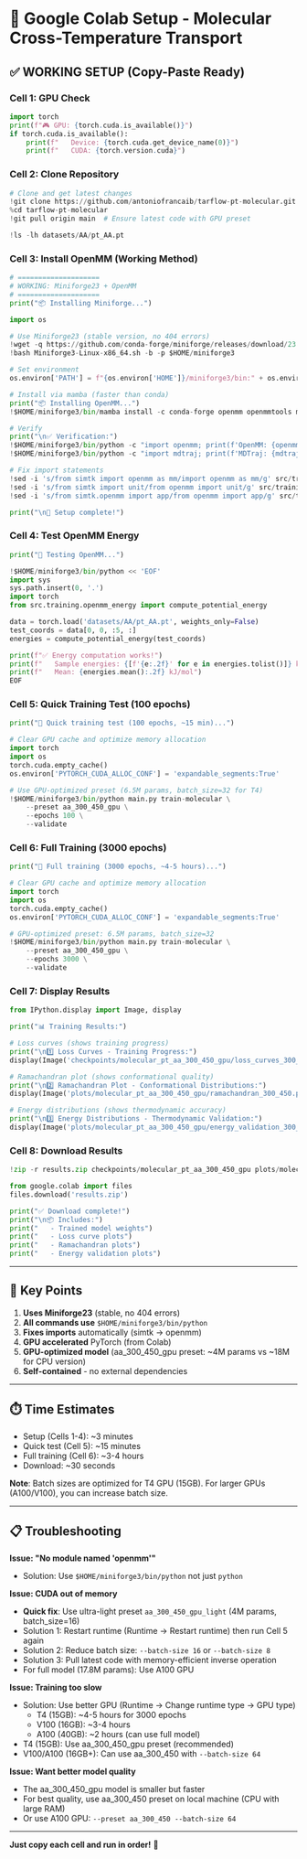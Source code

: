 # 🚀 Google Colab Setup - Molecular Cross-Temperature Transport

## ✅ WORKING SETUP (Copy-Paste Ready)

### Cell 1: GPU Check
```python
import torch
print(f"🎮 GPU: {torch.cuda.is_available()}")
if torch.cuda.is_available():
    print(f"   Device: {torch.cuda.get_device_name(0)}")
    print(f"   CUDA: {torch.version.cuda}")
```

### Cell 2: Clone Repository
```python
# Clone and get latest changes
!git clone https://github.com/antoniofrancaib/tarflow-pt-molecular.git
%cd tarflow-pt-molecular
!git pull origin main  # Ensure latest code with GPU preset

!ls -lh datasets/AA/pt_AA.pt
```

### Cell 3: Install OpenMM (Working Method)
```python
# ====================
# WORKING: Miniforge23 + OpenMM
# ====================
print("📦 Installing Miniforge...")

import os

# Use Miniforge23 (stable version, no 404 errors)
!wget -q https://github.com/conda-forge/miniforge/releases/download/23.11.0-0/Miniforge3-Linux-x86_64.sh
!bash Miniforge3-Linux-x86_64.sh -b -p $HOME/miniforge3

# Set environment
os.environ['PATH'] = f"{os.environ['HOME']}/miniforge3/bin:" + os.environ['PATH']

# Install via mamba (faster than conda)
print("📦 Installing OpenMM...")
!$HOME/miniforge3/bin/mamba install -c conda-forge openmm openmmtools mdtraj -y

# Verify
print("\n✅ Verification:")
!$HOME/miniforge3/bin/python -c "import openmm; print(f'OpenMM: {openmm.version.short_version}')"
!$HOME/miniforge3/bin/python -c "import mdtraj; print(f'MDTraj: {mdtraj.__version__}')"

# Fix import statements
!sed -i 's/from simtk import openmm as mm/import openmm as mm/g' src/training/openmm_energy.py
!sed -i 's/from simtk import unit/from openmm import unit/g' src/training/openmm_energy.py
!sed -i 's/from simtk.openmm import app/from openmm import app/g' src/training/openmm_energy.py

print("\n🎉 Setup complete!")
```

### Cell 4: Test OpenMM Energy
```python
print("🧪 Testing OpenMM...")

!$HOME/miniforge3/bin/python << 'EOF'
import sys
sys.path.insert(0, '.')
import torch
from src.training.openmm_energy import compute_potential_energy

data = torch.load('datasets/AA/pt_AA.pt', weights_only=False)
test_coords = data[0, 0, :5, :]
energies = compute_potential_energy(test_coords)

print(f"✅ Energy computation works!")
print(f"   Sample energies: {[f'{e:.2f}' for e in energies.tolist()]} kJ/mol")
print(f"   Mean: {energies.mean():.2f} kJ/mol")
EOF
```

### Cell 5: Quick Training Test (100 epochs)
```python
print("🚀 Quick training test (100 epochs, ~15 min)...")

# Clear GPU cache and optimize memory allocation
import torch
import os
torch.cuda.empty_cache()
os.environ['PYTORCH_CUDA_ALLOC_CONF'] = 'expandable_segments:True'

# Use GPU-optimized preset (6.5M params, batch_size=32 for T4)
!$HOME/miniforge3/bin/python main.py train-molecular \
    --preset aa_300_450_gpu \
    --epochs 100 \
    --validate
```

### Cell 6: Full Training (3000 epochs)
```python
print("🚀 Full training (3000 epochs, ~4-5 hours)...")

# Clear GPU cache and optimize memory allocation
import torch
import os
torch.cuda.empty_cache()
os.environ['PYTORCH_CUDA_ALLOC_CONF'] = 'expandable_segments:True'

# GPU-optimized preset: 6.5M params, batch_size=32
!$HOME/miniforge3/bin/python main.py train-molecular \
    --preset aa_300_450_gpu \
    --epochs 3000 \
    --validate
```

### Cell 7: Display Results
```python
from IPython.display import Image, display

print("📊 Training Results:")

# Loss curves (shows training progress)
print("\n1️⃣ Loss Curves - Training Progress:")
display(Image('checkpoints/molecular_pt_aa_300_450_gpu/loss_curves_300_450.png'))

# Ramachandran plot (shows conformational quality)
print("\n2️⃣ Ramachandran Plot - Conformational Distributions:")
display(Image('plots/molecular_pt_aa_300_450_gpu/ramachandran_300_450.png'))

# Energy distributions (shows thermodynamic accuracy)
print("\n3️⃣ Energy Distributions - Thermodynamic Validation:")
display(Image('plots/molecular_pt_aa_300_450_gpu/energy_validation_300_450.png'))
```

### Cell 8: Download Results
```python
!zip -r results.zip checkpoints/molecular_pt_aa_300_450_gpu plots/molecular_pt_aa_300_450_gpu -q

from google.colab import files
files.download('results.zip')

print("✅ Download complete!")
print("\n📦 Includes:")
print("   - Trained model weights")
print("   - Loss curve plots")
print("   - Ramachandran plots")
print("   - Energy validation plots")
```

---

## 🔑 Key Points

1. **Uses Miniforge23** (stable, no 404 errors)
2. **All commands use** `$HOME/miniforge3/bin/python` 
3. **Fixes imports** automatically (simtk → openmm)
4. **GPU accelerated** PyTorch (from Colab)
5. **GPU-optimized model** (aa_300_450_gpu preset: ~4M params vs ~18M for CPU version)
6. **Self-contained** - no external dependencies

---

## ⏱️ Time Estimates

- Setup (Cells 1-4): ~3 minutes
- Quick test (Cell 5): ~15 minutes
- Full training (Cell 6): ~3-4 hours
- Download: ~30 seconds

**Note**: Batch sizes are optimized for T4 GPU (15GB). For larger GPUs (A100/V100), you can increase batch size.

---

## 📋 Troubleshooting

**Issue: "No module named 'openmm'"**
- Solution: Use `$HOME/miniforge3/bin/python` not just `python`

**Issue: CUDA out of memory**
- **Quick fix**: Use ultra-light preset `aa_300_450_gpu_light` (4M params, batch_size=16)
- Solution 1: Restart runtime (Runtime → Restart runtime) then run Cell 5 again
- Solution 2: Reduce batch size: `--batch-size 16` or `--batch-size 8`
- Solution 3: Pull latest code with memory-efficient inverse operation
- For full model (17.8M params): Use A100 GPU

**Issue: Training too slow**
- Solution: Use better GPU (Runtime → Change runtime type → GPU type)
  * T4 (15GB): ~4-5 hours for 3000 epochs
  * V100 (16GB): ~3-4 hours
  * A100 (40GB): ~2 hours (can use full model)
- T4 (15GB): Use aa_300_450_gpu preset (recommended)
- V100/A100 (16GB+): Can use aa_300_450 with `--batch-size 64`

**Issue: Want better model quality**
- The aa_300_450_gpu model is smaller but faster
- For best quality, use aa_300_450 preset on local machine (CPU with large RAM)
- Or use A100 GPU: `--preset aa_300_450 --batch-size 64`

---

**Just copy each cell and run in order!** 🚀

